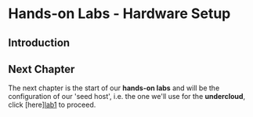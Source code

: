 # Hands-on Labs - Hardware Setup

## Introduction

## Next Chapter

The next chapter is the start of our **hands-on labs** and will be the configuration of our 'seed host', i.e. the one we'll use for the **undercloud**, click [here][lab1](./lab01.md) to proceed.
